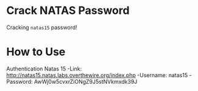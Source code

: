 # Crack NATAS Password

Cracking `natas15` password!

#

# How to Use

Authentication Natas 15
-Link: http://natas15.natas.labs.overthewire.org/index.php
-Username: natas15
-Password: AwWj0w5cvxrZiONgZ9J5stNVkmxdk39J
